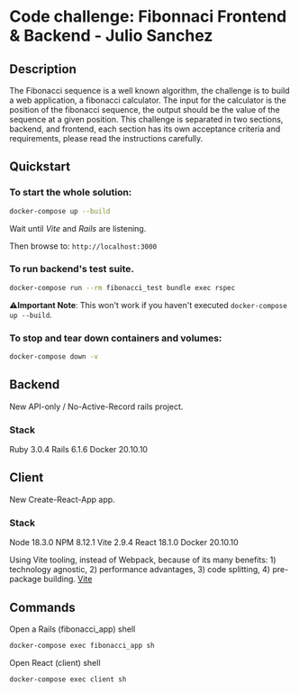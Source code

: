 # Code challenge: Fibonnaci Frontend & Backend - Julio Sanchez

## Description

The Fibonacci sequence is a well known algorithm, the challenge is to build a web application, a fibonacci calculator. The input for the calculator is the position of the fibonacci sequence, the output should be the value of the sequence at a given position.
This challenge is separated in two sections, backend, and frontend, each section has its own acceptance criteria and requirements, please read the instructions carefully. 

## Quickstart

### To start the whole solution:
```bash
docker-compose up --build
```

Wait until _Vite_ and _Rails_ are listening.

Then browse to: `http://localhost:3000`

### To run backend's test suite.
```bash
docker-compose run --rm fibonacci_test bundle exec rspec
```
⚠️**Important Note**: This won't work if you haven't executed `docker-compose up --build`.

### To stop and tear down containers and volumes:
```bash
docker-compose down -v
```

## Backend

New API-only / No-Active-Record rails project.

### Stack
Ruby	3.0.4
Rails	6.1.6
Docker	20.10.10

## Client

New Create-React-App app.

### Stack
Node	18.3.0
NPM		8.12.1
Vite	2.9.4
React	18.1.0
Docker	20.10.10

Using Vite tooling, instead of Webpack, because of its many benefits: 1) technology agnostic, 2) performance advantages, 3) code splitting, 4) pre-package building. [Vite](https://vitejs.dev/guide/why.html) 

## Commands

Open a Rails (fibonacci_app) shell
```bash
docker-compose exec fibonacci_app sh
```

Open React (client) shell
```bash
docker-compose exec client sh
```